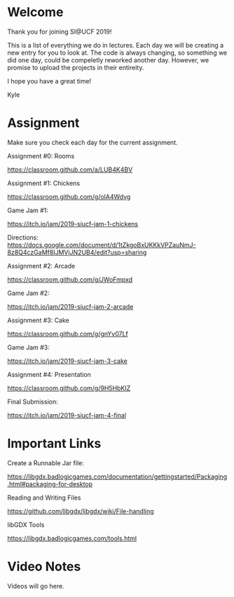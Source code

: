 # Welcome

Thank you for joining SI@UCF 2019!

This is a list of everything we do in lectures.  Each day we will be creating a new entry for you to look at.   The code is always changing, so something we did one day, could be compeletly reworked another day.   However, we promise to upload the projects in their entireity.

I hope you have a great time!

Kyle

# Assignment

Make sure you check each day for the current assignment.

Assignment #0: Rooms

https://classroom.github.com/a/LUB4K4BV

Assignment #1: Chickens

https://classroom.github.com/g/olA4Wdvg

Game Jam #1:

https://itch.io/jam/2019-siucf-jam-1-chickens 

Directions: https://docs.google.com/document/d/1tZkgoBxUKKkVPZauNmJ-8z8Q4czGaMf8IJMVjJN2UB4/edit?usp=sharing

Assignment #2: Arcade

https://classroom.github.com/g/JWoFmpxd

Game Jam #2:

https://itch.io/jam/2019-siucf-jam-2-arcade

Assignment #3: Cake

https://classroom.github.com/g/gnYv07Lf

Game Jam #3:

https://itch.io/jam/2019-siucf-jam-3-cake

Assignment #4: Presentation 

https://classroom.github.com/g/9H5HbKIZ

Final Submission:

https://itch.io/jam/2019-siucf-jam-4-final



# Important Links

Create a Runnable Jar file:

https://libgdx.badlogicgames.com/documentation/gettingstarted/Packaging.html#packaging-for-desktop

Reading and Writing Files

https://github.com/libgdx/libgdx/wiki/File-handling

libGDX Tools

https://libgdx.badlogicgames.com/tools.html

# Video Notes

Videos will go here. 
